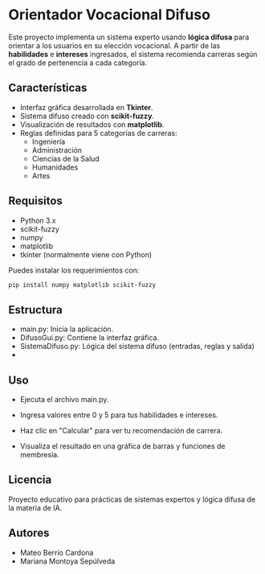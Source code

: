 #  Orientador Vocacional Difuso

Este proyecto implementa un sistema experto usando **lógica difusa** para orientar a los usuarios en su elección vocacional. A partir de las **habilidades** e **intereses** ingresados, el sistema recomienda carreras según el grado de pertenencia a cada categoría.

## Características

- Interfaz gráfica desarrollada en **Tkinter**.
- Sistema difuso creado con **scikit-fuzzy**.
- Visualización de resultados con **matplotlib**.
- Reglas definidas para 5 categorías de carreras:
  - Ingeniería
  - Administración
  - Ciencias de la Salud
  - Humanidades
  - Artes

## Requisitos

- Python 3.x
- scikit-fuzzy
- numpy
- matplotlib
- tkinter (normalmente viene con Python)

Puedes instalar los requerimientos con:

```bash
pip install numpy matplotlib scikit-fuzzy
```
## Estructura
- main.py: Inicia la aplicación.
- DifusoGui.py: Contiene la interfaz gráfica.
- SistemaDifuso.py: Lógica del sistema difuso (entradas, reglas y salida)
- 
## Uso
- Ejecuta el archivo main.py.

- Ingresa valores entre 0 y 5 para tus habilidades e intereses.

- Haz clic en "Calcular" para ver tu recomendación de carrera.

- Visualiza el resultado en una gráfica de barras y funciones de membresía.

## Licencia
Proyecto educativo para prácticas de sistemas expertos y lógica difusa de la materia de IA.

## Autores
- Mateo Berrío Cardona
- Mariana Montoya Sepúlveda
